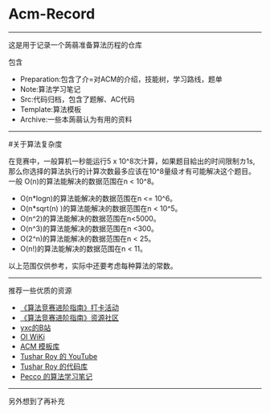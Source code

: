 # Acm-Record <br/>
______
这是用于记录一个蒟蒻准备算法历程的仓库 <br/>

包含 <br/>
  + Preparation:包含了介=对ACM的介绍，技能树，学习路线，题单<br/>
  + Note:算法学习笔记<br/>
  + Src:代码归档，包含了题解、AC代码<br/>
  + Template:算法模板<br/>
  + Archive:一些本蒟蒻认为有用的资料<br/>
______
#关于算法复杂度

在竞赛中，一般算机一秒能运行5 x 10^8次汁算，如果题目給出的时间限制カ1s,那么你选择的算法执行的计算次数最多应该在10^8量级オ有可能解决这个题目。一般 O(n)的算法能解决的数据范围在n < 10^8。

- O(n*logn)的算法能解决的数据范围在n <= 10^6。
- O(n*sqrt(n) )的算法能解决的数据范围在n < 10^5。
- O(n^2)的算法能解决的数据范围在n<5000。
- O(n^3)的算法能解决的数据范围在n <300。
- O(2^n)的算法能解决的数据范围在n < 25。
- O(n!)的算法能解决的数据范围在n < 11。

以上范围仅供参考，实际中还要考虑每种算法的常数。
______
推荐一些优质的资源
- [《算法竞赛进阶指南》打卡活动](https://www.acwing.com/activity/content/introduction/6/)
- [《算法竞赛进阶指南》资源社区](https://github.com/lydrainbowcat/tedukuri)
- [yxc的B站](https://space.bilibili.com/7836741/)
- [OI WiKi](https://github.com/OI-wiki/OI-wiki)
- [ACM 模板库](https://github.com/F0RE1GNERS/template)
- [Tushar Roy 的 YouTube](https://www.youtube.com/user/tusharroy2525)
- [Tushar Roy 的代码库](https://github.com/mission-peace/interview)
- [Pecco 的算法学习笔记](https://www.zhihu.com/column/c_1182444932760125440)
______
另外想到了再补充

